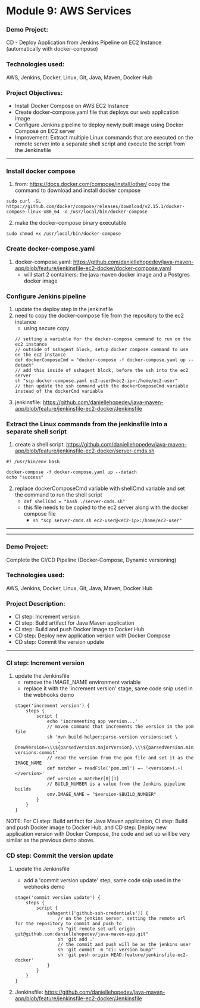 # Module 9: AWS Services

### Demo Project:
CD - Deploy Application from Jenkins Pipeline on EC2 Instance (automatically with docker-compose)

### Technologies used:
AWS, Jenkins, Docker, Linux, Git, Java, Maven, Docker Hub

### Project Objectives:
- Install Docker Compose on AWS EC2 Instance
- Create docker-compose.yaml file that deploys our web application image
- Configure Jenkins pipeline to deploy newly built image using Docker Compose on EC2 server
- Improvement: Extract multiple Linux commands that are executed on the remote server into a separate shell script and execute the script from the Jenkinsfile
---
### Install docker compose
1. from: https://docs.docker.com/compose/install/other/ copy the command to download and install docker compose
```
sudo curl -SL https://github.com/docker/compose/releases/download/v2.15.1/docker-compose-linux-x86_64 -o /usr/local/bin/docker-compose
```
2. make the docker-compose binary executable
```
sudo chmod +x /usr/local/bin/docker-compose
```

### Create docker-compose.yaml
1. docker-compose.yaml: https://github.com/daniellehopedev/java-maven-app/blob/feature/jenkinsfile-ec2-docker/docker-compose.yaml
    - will start 2 containers: the java maven docker image and a Postgres docker image

### Configure Jenkins pipeline
1. update the deploy step in the jenkinsfile
2. need to copy the docker-compose file from the repository to the ec2 instance
    - using secure copy
    ```
    // setting a variable for the docker-compose command to run on the ec2 instance
    // outside of sshagent block, setup docker compose command to use on the ec2 instance
    def dockerComposeCmd = "docker-compose -f docker-compose.yaml up --detach"
    // add this inside of sshagent block, before the ssh into the ec2 server
    sh "scp docker-compose.yaml ec2-user@<ec2-ip>:/home/ec2-user"
    // then update the ssh command with the dockerComposeCmd variable instead of the dockerCmd variable
    ```
3. jenkinsfile: https://github.com/daniellehopedev/java-maven-app/blob/feature/jenkinsfile-ec2-docker/Jenkinsfile

### Extract the Linux commands from the jenkinsfile into a separate shell script
1. create a shell script: https://github.com/daniellehopedev/java-maven-app/blob/feature/jenkinsfile-ec2-docker/server-cmds.sh
```
#! /usr/bin/env bash

docker-compose -f docker-compose.yaml up --detach
echo "success"
```

2. replace dockerComposeCmd variable with shellCmd variable and set the command to run the shell script
    - `def shellCmd = "bash ./server-cmds.sh"`
    - this file needs to be copied to the ec2 server along with the docker compose file
        - `sh "scp server-cmds.sh ec2-user@<ec2-ip>:/home/ec2-user"`
---
---
### Demo Project:
Complete the CI/CD Pipeline (Docker-Compose, Dynamic versioning)

### Technologies used:
AWS, Jenkins, Docker, Linux, Git, Java, Maven, Docker Hub

### Project Description:
- CI step: Increment version
- CI step: Build artifact for Java Maven application
- CI step: Build and push Docker image to Docker Hub
- CD step: Deploy new application version with Docker Compose
- CD step: Commit the version update
---
### CI step: Increment version
1. update the Jenkinsfile 
    - remove the IMAGE_NAME environment variable
    - replace it with the 'increment version' stage, same code snip used in the webhooks demo
    ```
    stage('increment version') {
        steps {
            script {
                echo 'incrementing app version...'
                // maven command that increments the version in the pom file
                sh 'mvn build-helper:parse-version versions:set \
                    -DnewVersion=\\\${parsedVersion.majorVersion}.\\\${parsedVersion.minorVersion}.\\\${parsedVersion.nextIncrementalVersion} versions:commit'
                // read the version from the pom file and set it as the IMAGE_NAME
                def matcher = readFile('pom.xml') =~ '<version>(.+)</version>'
                def version = matcher[0][1]
                // BUILD_NUMBER is a value from the Jenkins pipeline builds
                env.IMAGE_NAME = "$version-$BUILD_NUMBER"
            }
        }
    }
    ```

NOTE: For CI step: Build artifact for Java Maven application, CI step: Build and push Docker image to Docker Hub, and CD step: Deploy new application version with Docker Compose,
the code and set up will be very similar as the previous demo above.

### CD step: Commit the version update
1. update the Jenkinsfile
    - add a 'commit version update' step, same code snip used in the webhooks demo
    ```
    stage('commit version update') {
        steps {
            script {
                sshagent(['github-ssh-credentials']) {
                    // on the jenkins server, setting the remote url for the repository to commit and push to
                    sh "git remote set-url origin git@github.com:daniellehopedev/java-maven-app.git"
                    sh 'git add .'
                    // the commit and push will be as the jenkins user
                    sh 'git commit -m "ci: version bump"'
                    sh 'git push origin HEAD:feature/jenkinsfile-ec2-docker'
                }
            }
        }
    }
    ```

2. Jenkinsfile: https://github.com/daniellehopedev/java-maven-app/blob/feature/jenkinsfile-ec2-docker/Jenkinsfile